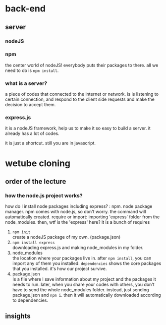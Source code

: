 <link href="mdstyle.css" rel="stylesheet"></link>

# back-end

## server
### nodeJS

### npm
the center world of nodeJS! everybody puts their packages to there. all we need to do is `npm install`. 

### what is a server?
a piece of codes that connected to the internet or network. is is listening to certain connection, and respond to the client side requests and make the decision to accept them. 

### express.js
it is a nodeJS framework, help us to make it so easy to build a server. it already has a lot of codes. 

it is just a shortcut. still you are in javascript.

# wetube cloning
## order of the lecture
### how the node.js project works?

how do I install node packages including express? : npm. node package manager. npm comes with node.js, so don't worry. the command will automatically created.
require or import: importing 'express' folder from the node_modules. then, wtf is the 'express' here? it is a bunch of requires

1. `npm init` <br>create a nodeJS package of my own. (package.json)
2. `npm install express` <br> downloading express.js and  making node_modules in my folder. 
3. node_modules <br> the location where your packages live in. after `npm install`, you can import any of them you installed. `dependencies` shows the core packages that you installed. it's how our project survive.
4. package.json <br> Is a file where I save information about my project and the packages it needs to run. later, when you share your codes with others, you don't have to send the whole node_modules folder. instead, just sending package.json and `npm i`. then it will automatically downloaded according to dependencies.
## insights 
